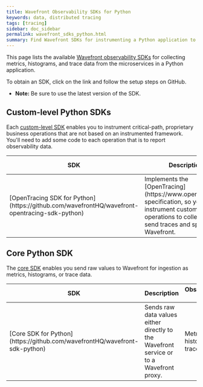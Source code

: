 ```yaml
---
title: Wavefront Observability SDKs for Python
keywords: data, distributed tracing
tags: [tracing]
sidebar: doc_sidebar
permalink: wavefront_sdks_python.html
summary: Find Wavefront SDKs for instrumenting a Python application to send observability data to Wavefront.
---
```



This page lists the available [Wavefront observability SDKs](wavefront_sdks.html) for collecting metrics, histograms, and trace data from the microservices in a Python application. 

To obtain an SDK, click on the link and follow the setup steps on GitHub. 

* **Note:** Be sure to use the latest version of the SDK.

<!---
## Framework-level Python SDKs

Each [framework-level SDK](wavefront_sdks.html#sdks-for-instrumenting-application-frameworks) collects observability data from a particular Python framework or component, with minimal code setup.

<table id = "framework-python" width="100%">
<colgroup>
<col width="20%" />
<col width="60%" />
<col width="20%" />
</colgroup>
<tbody>
<thead>
<tr><th>SDK</th><th>Description</th><th>Observability Data</th></tr>
</thead>
<tr>
<td markdown="span">[]()</td>
<td> </td>
<td markdown="span">Metrics, histograms, trace data</td>
</tr>

</tbody>
</table>
--->

## Custom-level Python SDKs

Each [custom-level SDK](wavefront_sdks.html#sdks-for-instrumenting-custom-operations) enables you to instrument critical-path, proprietary business operations that are not based on an instrumented framework. You'll need to add some code to each operation that is to report observability data.

<table id = "custom-python" width="100%">
<colgroup>
<col width="20%" />
<col width="60%" />
<col width="20%" />
</colgroup>
<tbody>
<thead>
<tr><th>SDK</th><th>Description</th><th>Observability Data</th></tr>
</thead>
<!---
<tr>
<td markdown="span">[PyFormance SDK for Python](https://github.com/wavefrontHQ/wavefront-pyformance)</td>
<td>Implements PyFormance, so you can instrument custom business operations to collect and send metrics and histograms to Wavefront. </td>
<td markdown="span">Metrics, histograms</td>
</tr>
--->
<tr>
<td markdown="span">[OpenTracing SDK for Python](https://github.com/wavefrontHQ/wavefront-opentracing-sdk-python)</td>
<td markdown="span">Implements the [OpenTracing](https://www.opentracing.io) specification, so you can instrument custom business operations to collect and send traces and spans to Wavefront. </td>
<td markdown="span">Trace data</td>
</tr>

</tbody>
</table>



## Core Python SDK

The [core SDK](wavefront_sdks.html#sdks-for-sending-raw-data-to-wavefront) enables you send raw values to Wavefront for ingestion as metrics, histograms, or trace data. 

<table id = "core-python" width="100%">
<colgroup>
<col width="20%" />
<col width="60%" />
<col width="20%" />
</colgroup>
<tbody>
<thead>
<tr><th>SDK</th><th>Description</th><th>Observability Data</th></tr>
</thead>
<tr>
<td markdown="span">[Core SDK for Python](https://github.com/wavefrontHQ/wavefront-sdk-python)</td>
<td>Sends raw data values either directly to the Wavefront service or to a Wavefront proxy. </td>
<td markdown="span">Metrics, histograms, trace data</td>

</tr>

</tbody>
</table>

